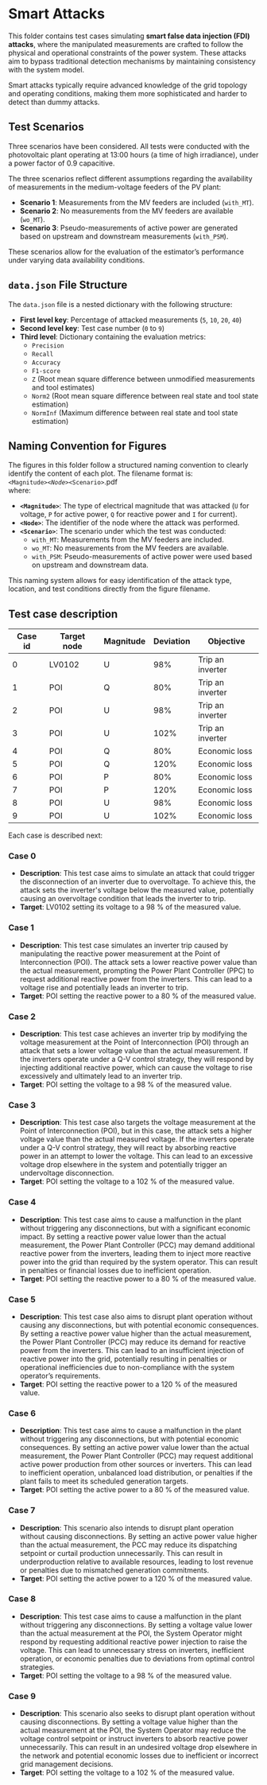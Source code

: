 # Smart Attacks

This folder contains test cases simulating **smart false data injection (FDI) attacks**, where the manipulated measurements are crafted to follow the physical and operational constraints of the power system. These attacks aim to bypass traditional detection mechanisms by maintaining consistency with the system model.

Smart attacks typically require advanced knowledge of the grid topology and operating conditions, making them more sophisticated and harder to detect than dummy attacks.

## Test Scenarios

Three scenarios have been considered. All tests were conducted with the photovoltaic plant operating at 13:00 hours (a time of high irradiance), under a power factor of 0.9 capacitive.

The three scenarios reflect different assumptions regarding the availability of measurements in the medium-voltage feeders of the PV plant:

- **Scenario 1**: Measurements from the MV feeders are included (`with_MT`).
- **Scenario 2**: No measurements from the MV feeders are available (`wo_MT`).
- **Scenario 3**: Pseudo-measurements of active power are generated based on upstream and downstream measurements (`with_PSM`).

These scenarios allow for the evaluation of the estimator’s performance under varying data availability conditions.

## `data.json` File Structure

The `data.json` file is a nested dictionary with the following structure:

- **First level key**: Percentage of attacked measurements (`5`, `10`, `20`, `40`)
- **Second level key**: Test case number (`0` to `9`)
- **Third level**: Dictionary containing the evaluation metrics:
  - `Precision`
  - `Recall`
  - `Accuracy`
  - `F1-score`
  - `Z` (Root mean square difference between unmodified measurements and tool estimates)
  - `Norm2` (Root mean square difference between real state and tool state estimation)
  - `NormInf` (Maximum difference between real state and tool state estimation)


## Naming Convention for Figures

The figures in this folder follow a structured naming convention to clearly identify the content of each plot. The filename format is:\
`<Magnitude>`_`<Node>`_`<Scenario>`.pdf\
where:

- **`<Magnitude>`**: The type of electrical magnitude that was attacked (`U` for voltage, `P` for active power, `Q` for reactive power and `I` for current).
- **`<Node>`**: The identifier of the node where the attack was performed.
- **`<Scenario>`**: The scenario under which the test was conducted:
  - `with_MT`: Measurements from the MV feeders are included.
  - `wo_MT`: No measurements from the MV feeders are available.
  - `with_PSM`: Pseudo-measurements of active power were used based on upstream and downstream data.

This naming system allows for easy identification of the attack type, location, and test conditions directly from the figure filename.
## Test case description


| Case id | Target node | Magnitude | Deviation | Objective                     |
|---------|-------------|-----------|-----------|-------------------------------|
| 0       | LV0102      | U         | 98%       | Trip an inverter              |
| 1       | POI         | Q         | 80%       | Trip an inverter              |
| 2       | POI         | U         | 98%       | Trip an inverter              |
| 3       | POI         | U         | 102%      | Trip an inverter              |
| 4       | POI         | Q         | 80%       | Economic loss                 |
| 5       | POI         | Q         | 120%      | Economic loss                 |
| 6       | POI         | P         | 80%       | Economic loss                 |
| 7       | POI         | P         | 120%      | Economic loss                 |
| 8       | POI         | U         | 98%       | Economic loss                 |
| 9       | POI         | U         | 102%      | Economic loss                 |

Each case is described next:

### **Case 0**
- **Description**: This test case aims to simulate an attack that could trigger the disconnection of an inverter due to overvoltage. To achieve this, the attack sets the inverter's voltage below the measured value, potentially causing an overvoltage condition that leads the inverter to trip.
- **Target**: LV0102 setting its voltage to a 98 % of the measured value.

### **Case 1**
- **Description**: This test case simulates an inverter trip caused by manipulating the reactive power measurement at the Point of Interconnection (POI). The attack sets a lower reactive power value than the actual measurement, prompting the Power Plant Controller (PPC) to request additional reactive power from the inverters. This can lead to a voltage rise and potentially leads an inverter to trip.
- **Target**: POI setting the reactive power to a 80 % of the measured value.

### **Case 2**
- **Description**: This test case achieves an inverter trip by modifying the voltage measurement at the Point of Interconnection (POI) through an attack that sets a lower voltage value than the actual measurement. If the inverters operate under a Q-V control strategy, they will respond by injecting additional reactive power, which can cause the voltage to rise excessively and ultimately lead to an inverter trip.
- **Target**: POI setting the voltage to a 98 % of the measured value.

### **Case 3**
- **Description**: This test case also targets the voltage measurement at the Point of Interconnection (POI), but in this case, the attack sets a higher voltage value than the actual measured voltage. If the inverters operate under a Q-V control strategy, they will react by absorbing reactive power in an attempt to lower the voltage. This can lead to an excessive voltage drop elsewhere in the system and potentially trigger an undervoltage disconnection.
- **Target**: POI setting the voltage to a 102 % of the measured value.

### **Case 4**
- **Description**: This test case aims to cause a malfunction in the plant without triggering any disconnections, but with a significant economic impact. By setting a reactive power value lower than the actual measurement, the Power Plant Controller (PCC) may demand additional reactive power from the inverters, leading them to inject more reactive power into the grid than required by the system operator. This can result in penalties or financial losses due to inefficient operation. 
- **Target**: POI setting the reactive power to a 80 % of the measured value. 

### **Case 5**
- **Description**: This test case also aims to disrupt plant operation without causing any disconnections, but with potential economic consequences. By setting a reactive power value higher than the actual measurement, the Power Plant Controller (PCC) may reduce its demand for reactive power from the inverters. This can lead to an insufficient injection of reactive power into the grid, potentially resulting in penalties or operational inefficiencies due to non-compliance with the system operator’s requirements.
- **Target**: POI setting the reactive power to a 120 % of the measured value.

### **Case 6**
- **Description**: This test case aims to cause a malfunction in the plant without triggering any disconnections, but with potential economic consequences. By setting an active power value lower than the actual measurement, the Power Plant Controller (PCC) may request additional active power production from other sources or inverters. This can lead to inefficient operation, unbalanced load distribution, or penalties if the plant fails to meet its scheduled generation targets.
- **Target**: POI setting the active power to a 80 % of the measured value. 

### **Case 7**
- **Description**: This scenario also intends to disrupt plant operation without causing disconnections. By setting an active power value higher than the actual measurement, the PCC may reduce its dispatching setpoint or curtail production unnecessarily. This can result in underproduction relative to available resources, leading to lost revenue or penalties due to mismatched generation commitments.
- **Target**: POI setting the active power to a 120 % of the measured value.

### **Case 8**
- **Description**: This test case aims to cause a malfunction in the plant without triggering any disconnections. By setting a voltage value lower than the actual measurement at the POI, the System Operator might respond by requesting additional reactive power injection to raise the voltage. This can lead to unnecessary stress on inverters, inefficient operation, or economic penalties due to deviations from optimal control strategies.
- **Target**: POI setting the voltage to a 98 % of the measured value. 

### **Case 9**
- **Description**: This scenario also seeks to disrupt plant operation without causing disconnections. By setting a voltage value higher than the actual measurement at the POI, the System Operator may reduce the voltage control setpoint or instruct inverters to absorb reactive power unnecessarily. This can result in an undesired voltage drop elsewhere in the network and potential economic losses due to inefficient or incorrect grid management decisions.
- **Target**: POI setting the voltage to a 102 % of the measured value. 
